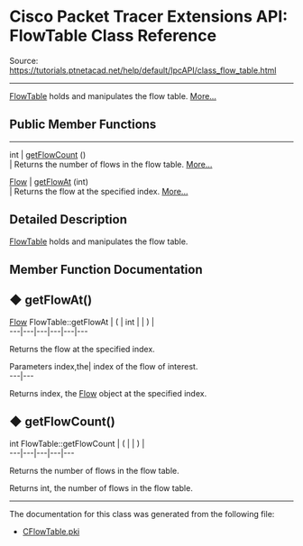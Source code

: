 # Cisco Packet Tracer Extensions API: FlowTable Class Reference

Source: https://tutorials.ptnetacad.net/help/default/IpcAPI/class_flow_table.html

---

[FlowTable](class_flow_table.html "FlowTable holds and manipulates the flow table.") holds and manipulates the flow table. [More...](class_flow_table.html#details)

##  Public Member Functions  
  
---  
int | [getFlowCount](class_flow_table.html#a67daa03f7322336053400f9943b2b557) ()  
| Returns the number of flows in the flow table. [More...](class_flow_table.html#a67daa03f7322336053400f9943b2b557)  
  
[Flow](class_flow.html) | [getFlowAt](class_flow_table.html#ae23175e3043437b0d40d451a69740076) (int)  
| Returns the flow at the specified index. [More...](class_flow_table.html#ae23175e3043437b0d40d451a69740076)  
  
  
## Detailed Description

[FlowTable](class_flow_table.html "FlowTable holds and manipulates the flow table.") holds and manipulates the flow table. 

## Member Function Documentation

## ◆ getFlowAt()

[Flow](class_flow.html) FlowTable::getFlowAt  | ( | int  | | ) |   
---|---|---|---|---|---  
  
Returns the flow at the specified index. 

Parameters
     index,the| index of the flow of interest.  
---|---  
  
Returns
    index, the [Flow](class_flow.html "Flow holds and manipulates the flow routes in FlowTable objects.") object at the specified index. 

## ◆ getFlowCount()

int FlowTable::getFlowCount  | ( | | ) |   
---|---|---|---|---  
  
Returns the number of flows in the flow table. 

Returns
    int, the number of flows in the flow table. 

* * *

The documentation for this class was generated from the following file:

  * [CFlowTable.pki](_c_flow_table_8pki.html)


